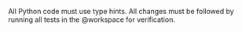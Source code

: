 All Python code must use type hints.
All changes must be followed by running all tests in the @workspace for verification.